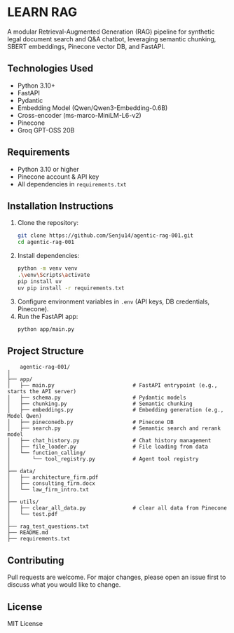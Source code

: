 # LEARN RAG

A modular Retrieval-Augmented Generation (RAG) pipeline for synthetic legal document search and Q&A chatbot, leveraging semantic chunking, SBERT embeddings, Pinecone vector DB, and FastAPI.

## Technologies Used

- Python 3.10+
- FastAPI
- Pydantic
- Embedding Model (Qwen/Qwen3-Embedding-0.6B)
- Cross-encoder (ms-marco-MiniLM-L6-v2)
- Pinecone
- Groq GPT-OSS 20B

## Requirements

- Python 3.10 or higher
- Pinecone account & API key
- All dependencies in `requirements.txt`

## Installation Instructions

1. Clone the repository:
   ```bash
   git clone https://github.com/Senju14/agentic-rag-001.git
   cd agentic-rag-001
   ```
2. Install dependencies:
   ```bash
   python -m venv venv
   .\venv\Scripts\activate
   pip install uv
   uv pip install -r requirements.txt
   ```
3. Configure environment variables in `.env` (API keys, DB credentials, Pinecone).
4. Run the FastAPI app:
   ```bash
   python app/main.py
   ```

## Project Structure

```
	agentic-rag-001/
│
├── app/
│   ├── main.py                 		# FastAPI entrypoint (e.g., starts the API server)
│   ├── schema.py               		# Pydantic models
│   ├── chunking.py             		# Semantic chunking
│   ├── embeddings.py           		# Embedding generation (e.g., Model Qwen)
│   ├── pineconedb.py           		# Pinecone DB         		
│   ├── search.py               		# Semantic search and rerank model
│   ├── chat_history.py         		# Chat history management
│   ├── file_loader.py          		# File loading from data
│   └── function_calling/
│       └── tool_registry.py    		# Agent tool registry
│
├── data/
│   ├── architecture_firm.pdf
│   ├── consulting_firm.docx
│   └── law_firm_intro.txt
│
├── utils/
│   ├── clear_all_data.py       		# clear all data from Pinecone 
│   └── test.pdf
│
├── rag_test_questions.txt
├── README.md
├── requirements.txt
```

## Contributing

Pull requests are welcome. For major changes, please open an issue first to discuss what you would like to change.

## License

MIT License
